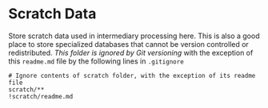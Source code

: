 # Scratch Data

Store scratch data used in intermediary processing here. This is also a good place to store specialized databases that cannot be version controlled or redistributed. *This folder is ignored by Git versioning* with the exception of this `readme.md` file by the following lines in `.gitignore`

```gitignore
# Ignore contents of scratch folder, with the exception of its readme file
scratch/**
!scratch/readme.md
```
